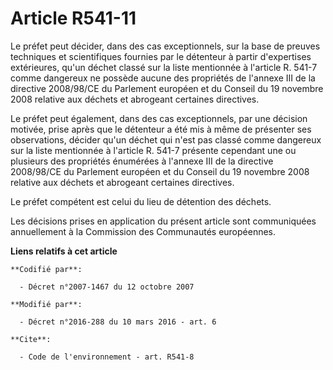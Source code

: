 # Article R541-11

Le préfet peut décider, dans des cas exceptionnels, sur la base de preuves techniques et scientifiques fournies par le
détenteur à partir d'expertises extérieures, qu'un déchet classé sur la liste mentionnée à l'article R. 541-7 comme dangereux
ne possède aucune des propriétés de l'annexe III de la directive 2008/98/CE du Parlement européen et du Conseil du 19
novembre 2008 relative aux déchets et abrogeant certaines directives.

Le préfet peut également, dans des cas exceptionnels, par une décision motivée, prise après que le détenteur a été mis à même
de présenter ses observations, décider qu'un déchet qui n'est pas classé comme dangereux sur la liste mentionnée à l'article
R. 541-7 présente cependant une ou plusieurs des propriétés énumérées à l'annexe III de la directive 2008/98/CE du Parlement
européen et du Conseil du 19 novembre 2008 relative aux déchets et abrogeant certaines directives.

Le préfet compétent est celui du lieu de détention des déchets.

Les décisions prises en application du présent article sont communiquées annuellement à la Commission des Communautés
européennes.

**Liens relatifs à cet article**

	**Codifié par**:

	  - Décret n°2007-1467 du 12 octobre 2007

	**Modifié par**:

	  - Décret n°2016-288 du 10 mars 2016 - art. 6

	**Cite**:

	  - Code de l'environnement - art. R541-8
